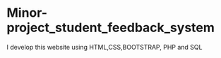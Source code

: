 # Minor-project_student_feedback_system
I develop this website using HTML,CSS,BOOTSTRAP, PHP and SQL 
